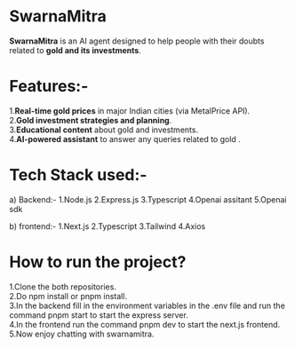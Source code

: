 # SwarnaMitra  

**SwarnaMitra** is an AI agent designed to help people with their doubts related to **gold and its investments**.  

# Features:-

1.**Real-time gold prices** in major Indian cities (via MetalPrice API).<br>
2.**Gold investment strategies and planning**.<br>
3.**Educational content** about gold and investments.<br>
4.**AI-powered assistant** to answer any queries related to gold .

# Tech Stack used:- 

a) Backend:-
  1.Node.js
  2.Express.js
  3.Typescript
  4.Openai assitant
  5.Openai sdk<br>

b) frontend:-
  1.Next.js
  2.Typescript
  3.Tailwind
  4.Axios

# How to run the project?

1.Clone the both repositories.<br>
2.Do npm install or pnpm install.<br>
3.In the backend fill in the environment variables in the .env file and run the command pnpm start to start the express server.<br>
4.In the frontend run the command pnpm dev to start the next.js frontend.<br>
5.Now enjoy chatting with swarnamitra.<br>

